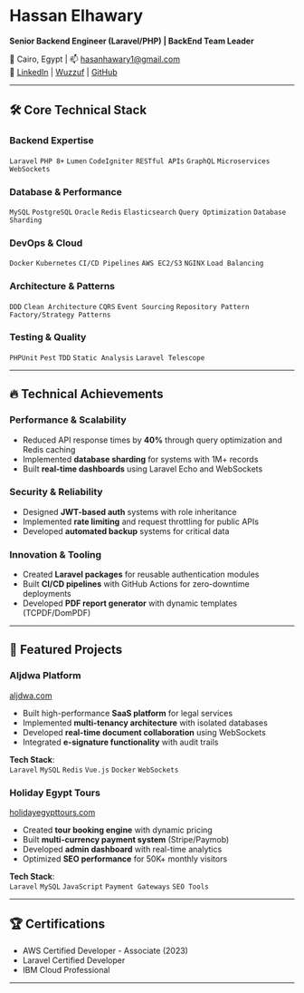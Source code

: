# Hassan Elhawary  
**Senior Backend Engineer (Laravel/PHP) | BackEnd Team Leader**  

📍 Cairo, Egypt | 📫 [hasanhawary1@gmail.com](mailto:hasanhawary1@gmail.com)  
🔗 [LinkedIn](https://www.linkedin.com/in/hassan-hawary1) | [Wuzzuf](https://wuzzuf.net/me/Hassan-Mohamed) | [GitHub](https://github.com/hassanelhawary)  

---

## 🛠️ **Core Technical Stack**  

### **Backend Expertise**  
`Laravel` `PHP 8+` `Lumen` `CodeIgniter` `RESTful APIs` `GraphQL` `Microservices` `WebSockets`  

### **Database & Performance**  
`MySQL` `PostgreSQL` `Oracle` `Redis` `Elasticsearch` `Query Optimization` `Database Sharding`  

### **DevOps & Cloud**  
`Docker` `Kubernetes` `CI/CD Pipelines` `AWS EC2/S3` `NGINX` `Load Balancing`  

### **Architecture & Patterns**  
`DDD` `Clean Architecture` `CQRS` `Event Sourcing` `Repository Pattern` `Factory/Strategy Patterns`  

### **Testing & Quality**  
`PHPUnit` `Pest` `TDD` `Static Analysis` `Laravel Telescope`  

---

## 🔥 **Technical Achievements**  

### **Performance & Scalability**  
- Reduced API response times by **40%** through query optimization and Redis caching  
- Implemented **database sharding** for systems with 1M+ records  
- Built **real-time dashboards** using Laravel Echo and WebSockets  

### **Security & Reliability**  
- Designed **JWT-based auth** systems with role inheritance  
- Implemented **rate limiting** and request throttling for public APIs  
- Developed **automated backup** systems for critical data  

### **Innovation & Tooling**  
- Created **Laravel packages** for reusable authentication modules  
- Built **CI/CD pipelines** with GitHub Actions for zero-downtime deployments  
- Developed **PDF report generator** with dynamic templates (TCPDF/DomPDF)  

---

## 🌟 **Featured Projects**  

### **Aljdwa Platform**  
[aljdwa.com](https://www.aljdwa.com)  
- Built high-performance **SaaS platform** for legal services  
- Implemented **multi-tenancy architecture** with isolated databases  
- Developed **real-time document collaboration** using WebSockets  
- Integrated **e-signature functionality** with audit trails  

**Tech Stack**:  
`Laravel` `MySQL` `Redis` `Vue.js` `Docker` `WebSockets`  

### **Holiday Egypt Tours**  
[holidayegypttours.com](https://holidayegypttours.com/)  
- Created **tour booking engine** with dynamic pricing  
- Built **multi-currency payment system** (Stripe/Paymob)  
- Developed **admin dashboard** with real-time analytics  
- Optimized **SEO performance** for 50K+ monthly visitors
  
**Tech Stack**:  
`Laravel` `MySQL` `JavaScript` `Payment Gateways` `SEO Tools`  

---

## 🏆 **Certifications**  
- AWS Certified Developer - Associate (2023)  
- Laravel Certified Developer  
- IBM Cloud Professional  

---
